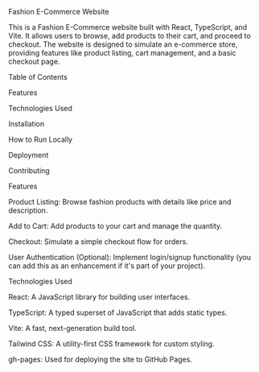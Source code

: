 Fashion E-Commerce Website

This is a Fashion E-Commerce website built with React, TypeScript, and Vite. It allows users to browse, add products to their cart, and proceed to checkout. The website is designed to simulate an e-commerce store, providing features like product listing, cart management, and a basic checkout page.

Table of Contents

Features

Technologies Used

Installation

How to Run Locally

Deployment

Contributing

Features

Product Listing: Browse fashion products with details like price and description.

Add to Cart: Add products to your cart and manage the quantity.

Checkout: Simulate a simple checkout flow for orders.

User Authentication (Optional): Implement login/signup functionality (you can add this as an enhancement if it's part of your project).

Technologies Used

React: A JavaScript library for building user interfaces.

TypeScript: A typed superset of JavaScript that adds static types.

Vite: A fast, next-generation build tool.

Tailwind CSS: A utility-first CSS framework for custom styling.

gh-pages: Used for deploying the site to GitHub Pages.

